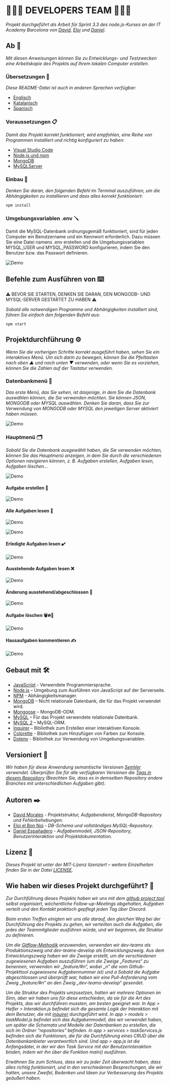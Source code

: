# 🧑🏻‍💻 DEVELOPERS TEAM 🧑🏻‍💻

_Projekt durchgeführt als Arbeit für Sprint 3.3 des node.js-Kurses an der IT Academy Barcelona von [David](https://github.com/dmoralesl), [Eloi](https://github.com/Eloielbonnoi) und [ Daniel](https://github.com/DanielEspanadero)._

## Ab 🚀

_Mit diesen Anweisungen können Sie zu Entwicklungs- und Testzwecken eine Arbeitskopie des Projekts auf Ihrem lokalen Computer erstellen._

### Übersetzungen 💬

_Diese README-Datei ist auch in anderen Sprachen verfügbar:_
- [Englisch](https://github.com/DanielEspanadero/nodeInitialDemo/blob/dev-teams/README.md)
- [Katalanisch](https://github.com/DanielEspanadero/nodeInitialDemo/blob/dev-teams/README-cat.md)
- [Spanisch](https://github.com/DanielEspanadero/nodeInitialDemo/blob/dev-teams/docs/README-es.md)

### Voraussetzungen 📋

_Damit das Projekt korrekt funktioniert, wird empfohlen, eine Reihe von Programmen installiert und richtig konfiguriert zu haben:_
- [Visual Studio Code](https://code.visualstudio.com/download)
- [Node.js und npm](https://nodejs.org/es/)
- [MongoDB](https://docs.mongodb.com/manual/installation/)
- [MySQLServer](https://dev.mysql.com/downloads/)

### Einbau 🔧

_Denken Sie daran, den folgenden Befehl im Terminal auszuführen, um die Abhängigkeiten zu installieren und dass alles korrekt funktioniert:_
```
npm install
```

### Umgebungsvariablen .env 🪛

Damit die MySQL-Datenbank ordnungsgemäß funktioniert, sind für jeden Computer ein Benutzername und ein Kennwort erforderlich. Dazu müssen Sie eine Datei namens .env erstellen und die Umgebungsvariablen MYSQL_USER und MYSQL_PASSWORD konfigurieren, indem Sie den Benutzer bzw. das Passwort definieren.

![Demo](https://github.com/DanielEspanadero/nodeInitialDemo/blob/feature/%2317/docs/dev-team-mysql-env.png)

## Befehle zum Ausführen von ⌨️

⚠️ BEVOR SIE STARTEN, DENKEN SIE DARAN, DEN MONGODB- UND MYSQL-SERVER GESTARTET ZU HABEN ⚠️

_Sobald alle notwendigen Programme und Abhängigkeiten installiert sind, führen Sie einfach den folgenden Befehl aus:_
```
npm start
```

## Projektdurchführung ⚙️

_Wenn Sie die vorherigen Schritte korrekt ausgeführt haben, sehen Sie ein interaktives Menü. Um sich darin zu bewegen, können Sie die Pfeiltasten nach oben ▲ und nach unten ▼ verwenden, oder wenn Sie es vorziehen, können Sie die Zahlen auf der Tastatur verwenden._

### Datenbankmenü 📀

_Das erste Menü, das Sie sehen, ist dasjenige, in dem Sie die Datenbank auswählen können, die Sie verwenden möchten. Sie können JSON, MONGODB oder MYSQL auswählen. Denken Sie daran, dass Sie zur Verwendung von MONGODB oder MYSQL den jeweiligen Server aktiviert haben müssen._

![Demo](https://github.com/DanielEspanadero/nodeInitialDemo/blob/feature/%2317/docs/dev-team-db.png)

### Hauptmenü 🗂

_Sobald Sie die Datenbank ausgewählt haben, die Sie verwenden möchten, können Sie das Hauptmenü anzeigen, in dem Sie durch die verschiedenen Optionen navigieren können, z. B. Aufgaben erstellen, Aufgaben lesen, Aufgaben löschen..._

![Demo](https://github.com/DanielEspanadero/nodeInitialDemo/blob/feature/%2317/docs/dev-team-main-menu.png)

#### Aufgabe erstellen 📝

![Demo](https://github.com/DanielEspanadero/nodeInitialDemo/blob/feature/%2317/docs/dev-team-create-task.png)

#### Alle Aufgaben lesen 📖

![Demo](https://github.com/DanielEspanadero/nodeInitialDemo/blob/feature/%2317/docs/dev-team-read-all-tasks-1.png)

![Demo](https://github.com/DanielEspanadero/nodeInitialDemo/blob/feature/%2317/docs/dev-team-read-all-tasks-2.png)

#### Erledigte Aufgaben lesen ✔️

![Demo](https://github.com/DanielEspanadero/nodeInitialDemo/blob/feature/%2317/docs/dev-team-read-completed-tasks.png)

#### Ausstehende Aufgaben lesen ❌

![Demo](https://github.com/DanielEspanadero/nodeInitialDemo/blob/feature/%2317/docs/dev-team-read-pending-tasks.png)

#### Änderung ausstehend/abgeschlossen 🚥

![Demo](https://github.com/DanielEspanadero/nodeInitialDemo/blob/feature/%2317/docs/dev-team-pending-completed.png)

#### Aufgabe löschen 🗑🔥🧨

![Demo](https://github.com/DanielEspanadero/nodeInitialDemo/blob/feature/%2317/docs/dev-tem-delete-task.png)

#### Hausaufgaben kommentieren ✍️

![Demo](https://github.com/DanielEspanadero/nodeInitialDemo/blob/feature/%2317/docs/dev-team-comment-task.png)

## Gebaut mit 🛠️
* [JavaScript](https://developer.mozilla.org/es/docs/Web/JavaScript) - Verwendete Programmiersprache.
* [Node.js](https://nodejs.org/es/docs/) – Umgebung zum Ausführen von JavaScript auf der Serverseite.
* [NPM](https://www.npmjs.com/) - Abhängigkeitsmanager.
* [MongoDB](https://docs.mongodb.com/) – Nicht relationale Datenbank, die für das Projekt verwendet wird.
* [Mongoose](https://mongoosejs.com/docs/guide.html) – MongoDB-ODM.
* [MySQL](https://dev.mysql.com/) – Für das Projekt verwendete relationale Datenbank.
* [MySQL 2](https://www.npmjs.com/package/mysql2) – MySQL-ORM.
* [Inquirer](https://github.com/SBoudrias/Inquirer.js) – Bibliothek zum Erstellen einer interaktiven Konsole.
* [Colorette](https://github.com/jorgebucaran/colorette) - Bibliothek zum Hinzufügen von Farben zur Konsole.
* [Dotenv](https://www.npmjs.com/package/dotenv) - Bibliothek zur Verwendung von Umgebungsvariablen.

## Versioniert 📌
_Wir haben für diese Anwendung semantische Versionen [SemVer](http://semver.org/) verwendet. Überprüfen Sie für alle verfügbaren Versionen die [Tags in diesem Repository](https://github.com/DanielEspanadero/nodeInitialDemo/tree/dev-teams) (Beachten Sie, dass es in demselben Repository andere Branches mit unterschiedlichen Aufgaben gibt)._

## Autoren ✒️
* [David Morales](https://github.com/dmoralesl) - *Projektstruktur, Aufgabendienst, MongoDB-Repository und Fehlerbehebungen.*
* [Eloi el Bon Noi](https://github.com/Eloielbonnoi) - *DB-Schema und vollständiges MySQL-Repository.*
* [Daniel Españadero](https://github.com/DanielEspanadero) - *Aufgabenmodell, JSON-Repository, Benutzerinteraktion und Projektdokumentation.*

## Lizenz 📄
_Dieses Projekt ist unter der MIT-Lizenz lizenziert – weitere Einzelheiten finden Sie in der Datei [LICENSE](https://github.com/DanielEspanadero/nodeInitialDemo/blob/dev-teams/LICENSE)._


## Wie haben wir dieses Projekt durchgeführt? 📝

_Zur Durchführung dieses Projekts haben wir uns mit dem [github project tool](https://github.com/DanielEspanadero/nodeInitialDemo/projects/1) selbst organisiert, wöchentliche Follow-up-Meetings abgehalten, Aufgaben verteilt und den Kontakt praktisch gepflegt jeden Tag über Discord._

_Beim ersten Treffen einigten wir uns alle darauf, den gleichen Weg bei der Durchführung des Projekts zu gehen, wir verteilten auch die Aufgaben, die jedes der Teammitglieder ausführen würde, und wir begannen, die Struktur zu definieren._

_Um die [Gitflow-Methodik](https://datasift.github.io/gitflow/IntroducingGitFlow.html) anzuwenden, verwenden wir dev-teams als Produktionszweig und dev-teams-develop als Entwicklungszweig. Aus dem Entwicklungszweig haben wir die Zweige erstellt, um die verschiedenen zugewiesenen Aufgaben auszuführen (um die Zweige „Features“ zu benennen, verwenden wir „feature/#n“, wobei „n“ die vom Github-Projekttool zugewiesene Aufgabennummer ist) und a Sobald die Aufgabe abgeschlossen und überprüft war, haben wir eine Pull-Anforderung vom Zweig „feature/#n“ an den Zweig „dev-teams-develop“ gesendet._

_Um die Struktur des Projekts umzusetzen, hatten wir mehrere Optionen im Sinn, aber wir haben uns für diese entschieden, da sie für die Art des Projekts, das wir durchführen mussten, am besten geeignet war. In App > Helfer > Interaktion.js befindet sich die gesamte Logik der Interaktion mit dem Benutzer, die mit [inquirer](https://www.npmjs.com/package/inquirer) durchgeführt wird. In app > models > taskModel.js befindet sich das Aufgabenmodell, das wir verwendet haben, um später die Schemata und Modelle der Datenbanken zu erstellen, die sich im Ordner "repositories" befinden. In app > services > taskServices.js befinden sich die Funktionen, die für die Durchführung eines CRUD über die Datenbankanbieter verantwortlich sind. Und app > app.js ist die Anfangsdatei, in der wir den Task Service mit der Benutzerinteraktion binden, indem wir ihn über die Funktion main() ausführen._

_Erwähnen Sie zum Schluss, dass wir zu jeder Zeit überwacht haben, dass alles richtig funktioniert, und in den verschiedenen Besprechungen, die wir hatten, unsere Zweifel, Bedenken und Ideen zur Verbesserung des Projekts geäußert haben._